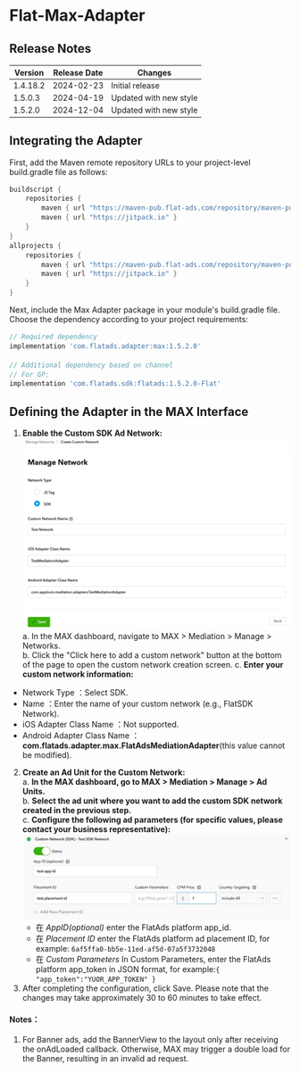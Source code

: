 # Flat-Max-Adapter

## Release Notes

| Version       | Release Date       | Changes    |
|----------|------------|---------|
| 1.4.18.2 | 2024-02-23 | 	Initial release |
| 1.5.0.3  | 2024-04-19 | 	Updated with new style |
| 1.5.2.0  | 2024-12-04 | 	Updated with new style |

## Integrating the Adapter

First, add the Maven remote repository URLs to your project-level build.gradle file as follows:
```groovy
buildscript {
    repositories {
        maven { url "https://maven-pub.flat-ads.com/repository/maven-public/"}
        maven { url "https://jitpack.io" }
    }
}
allprojects {
    repositories {
        maven { url "https://maven-pub.flat-ads.com/repository/maven-public/"}
        maven { url "https://jitpack.io" }
    }
}

```
Next, include the Max Adapter package in your module's build.gradle file. Choose the dependency according to your project requirements:
```groovy
// Required dependency
implementation 'com.flatads.adapter:max:1.5.2.0'

// Additional dependency based on channel
// For GP:
implementation 'com.flatads.sdk:flatads:1.5.2.0-Flat'


```
## Defining the Adapter in the MAX Interface
1. **Enable the Custom SDK Ad Network:**  
![img_2.png](img_2.png)
a. In the MAX dashboard, navigate to MAX > Mediation > Manage > Networks.  
b. Click the "Click here to add a custom network" button at the bottom of the page to open the custom network creation screen.
c. **Enter your custom network information:**  
* Network Type ：Select SDK. 
* Name ：Enter the name of your custom network (e.g., FlatSDK Network).
* iOS Adapter Class Name ：Not supported.
* Android Adapter Class Name ：**com.flatads.adapter.max.FlatAdsMediationAdapter**(this value cannot be modified).
2. **Create an Ad Unit for the Custom Network:**  
a. **In the MAX dashboard, go to MAX > Mediation > Manage > Ad Units.**  
b. **Select the ad unit where you want to add the custom SDK network created in the previous step.**  
c. **Configure the following ad parameters (for specific values, please contact your business representative):**
![img_3.png](img_3.png)
   * 在 *AppID(optional)* enter the FlatAds platform app_id.
   * 在 *Placement ID* enter the FlatAds platform ad placement ID, for example: `6af5ffa0-bb5e-11ed-af5d-07a5f3732048`
   * 在 *Custom Parameters* In Custom Parameters, enter the FlatAds platform app_token in JSON format, for example:`{ "app_token":"YUOR_APP_TOKEN" }`
6. After completing the configuration, click Save. Please note that the changes may take approximately 30 to 60 minutes to take effect.

#### Notes：
1. For Banner ads, add the BannerView to the layout only after receiving the onAdLoaded callback. Otherwise, MAX may trigger a double load for the Banner, resulting in an invalid ad request.



